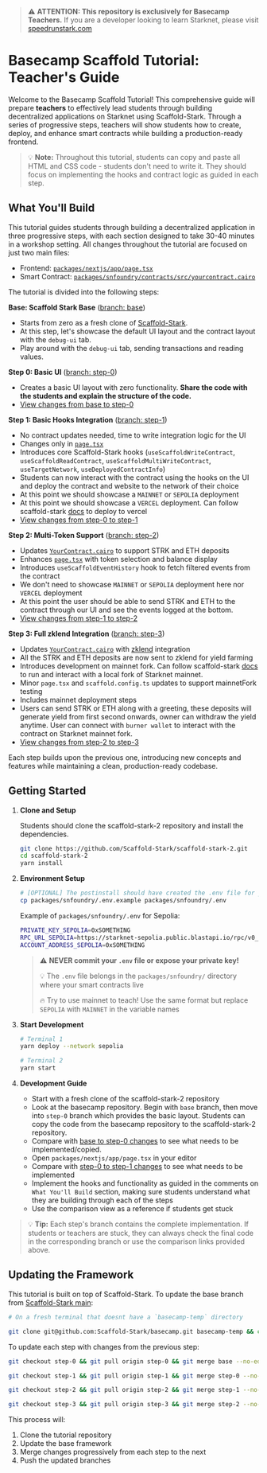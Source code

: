 > ⚠️ **ATTENTION: This repository is exclusively for Basecamp Teachers.**
> If you are a developer looking to learn Starknet, please visit [speedrunstark.com](https://speedrunstark.com)

# Basecamp Scaffold Tutorial: Teacher's Guide

Welcome to the Basecamp Scaffold Tutorial! This comprehensive guide will prepare **teachers** to effectively lead students through building decentralized applications on Starknet using Scaffold-Stark. Through a series of progressive steps, teachers will show students how to create, deploy, and enhance smart contracts while building a production-ready frontend.

> 💡 **Note:** Throughout this tutorial, students can copy and paste all HTML and CSS code - students don't need to write it. They should focus on implementing the hooks and contract logic as guided in each step.

## What You'll Build

This tutorial guides students through building a decentralized application in three progressive steps, with each section designed to take 30-40 minutes in a workshop setting. All changes throughout the tutorial are focused on just two main files:

- Frontend: [`packages/nextjs/app/page.tsx`](https://github.com/Scaffold-Stark/basecamp/blob/base/packages/nextjs/app/page.tsx)
- Smart Contract: [`packages/snfoundry/contracts/src/yourcontract.cairo`](https://github.com/Scaffold-Stark/basecamp/blob/base/packages/snfoundry/contracts/src/YourContract.cairo)

The tutorial is divided into the following steps:

**Base: Scaffold Stark Base** ([branch: base](https://github.com/Scaffold-Stark/basecamp/tree/base))

- Starts from zero as a fresh clone of [Scaffold-Stark](https://github.com/Scaffold-Stark/scaffold-stark-2).
- At this step, let's showcase the default UI layout and the contract layout with the `debug-ui` tab.
- Play around with the `debug-ui` tab, sending transactions and reading values.

**Step 0: Basic UI** ([branch: step-0](https://github.com/Scaffold-Stark/basecamp/tree/step-0))

- Creates a basic UI layout with zero functionality. **Share the code with the students and explain the structure of the code.**
- [View changes from base to step-0](https://github.com/Scaffold-Stark/basecamp/compare/base...step-0)

**Step 1: Basic Hooks Integration** ([branch: step-1](https://github.com/Scaffold-Stark/basecamp/tree/step-1))

- No contract updates needed, time to write integration logic for the UI
- Changes only in [`page.tsx`](https://github.com/Scaffold-Stark/basecamp/blob/step-1/packages/nextjs/app/page.tsx)
- Introduces core Scaffold-Stark hooks (`useScaffoldWriteContract`, `useScaffoldReadContract`, `useScaffoldMultiWriteContract`, `useTargetNetwork`, `useDeployedContractInfo`)
- Students can now interact with the contract using the hooks on the UI and deploy the contract and website to the network of their choice
- At this point we should showcase a `MAINNET` or `SEPOLIA` deployment
- At this point we should showcase a `VERCEL` deployment. Can follow scaffold-stark [docs](https://scaffoldstark.com/docs/deploying) to deploy to vercel
- [View changes from step-0 to step-1](https://github.com/Scaffold-Stark/basecamp/compare/step-0...step-1)

**Step 2: Multi-Token Support** ([branch: step-2](https://github.com/Scaffold-Stark/basecamp/tree/step-2))

- Updates [`YourContract.cairo`](https://github.com/Scaffold-Stark/basecamp/blob/step-2/packages/snfoundry/contracts/src/YourContract.cairo) to support STRK and ETH deposits
- Enhances [`page.tsx`](https://github.com/Scaffold-Stark/basecamp/blob/step-2/packages/nextjs/app/page.tsx) with token selection and balance display
- Introduces `useScaffoldEventHistory` hook to fetch filtered events from the contract
- We don't need to showcase `MAINNET` or `SEPOLIA` deployment here nor `VERCEL` deployment
- At this point the user should be able to send STRK and ETH to the contract through our UI and see the events logged at the bottom.
- [View changes from step-1 to step-2](https://github.com/Scaffold-Stark/basecamp/compare/step-1...step-2)

**Step 3: Full zklend Integration** ([branch: step-3](https://github.com/Scaffold-Stark/basecamp/tree/step-3))

- Updates [`YourContract.cairo`](https://github.com/Scaffold-Stark/basecamp/blob/step-3/packages/snfoundry/contracts/src/YourContract.cairo) with [zklend](https://app.zklend.com/markets) integration
- All the STRK and ETH deposits are now sent to zklend for yield farming
- Introduces development on mainnet fork. Can follow scaffold-stark [docs](https://scaffoldstark.com/docs/recipes/DevelopingOnFork) to run and interact with a local fork of Starknet mainnet.
- Minor `page.tsx` and `scaffold.config.ts` updates to support mainnetFork testing
- Includes mainnet deployment steps
- Users can send STRK or ETH along with a greeting, these deposits will generate yield from first second onwards, owner can withdraw the yield anytime. User can connect with `burner wallet` to interact with the contract on Starknet mainnet fork.
- [View changes from step-2 to step-3](https://github.com/Scaffold-Stark/basecamp/compare/step-2...step-3)

Each step builds upon the previous one, introducing new concepts and features while maintaining a clean, production-ready codebase.

## Getting Started

1. **Clone and Setup**

   Students should clone the scaffold-stark-2 repository and install the dependencies.

   ```bash
   git clone https://github.com/Scaffold-Stark/scaffold-stark-2.git
   cd scaffold-stark-2
   yarn install
   ```

2. **Environment Setup**

   ```bash
   # [OPTIONAL] The postinstall should have created the .env file for you, if not, copy the example env file in packages/snfoundry
   cp packages/snfoundry/.env.example packages/snfoundry/.env
   ```

   Example of `packages/snfoundry/.env` for Sepolia:

   ```bash
   PRIVATE_KEY_SEPOLIA=0xSOMETHING
   RPC_URL_SEPOLIA=https://starknet-sepolia.public.blastapi.io/rpc/v0_7
   ACCOUNT_ADDRESS_SEPOLIA=0xSOMETHING
   ```

   > ⚠️ **NEVER commit your `.env` file or expose your private key!**
   >
   > 💡 The `.env` file belongs in the `packages/snfoundry/` directory where your smart contracts live
   >
   > 🔥 Try to use mainnet to teach! Use the same format but replace `SEPOLIA` with `MAINNET` in the variable names

3. **Start Development**

   ```bash
   # Terminal 1
   yarn deploy --network sepolia

   # Terminal 2
   yarn start
   ```

4. **Development Guide**
   - Start with a fresh clone of the scaffold-stark-2 repository
   - Look at the basecamp repository. Begin with `base` branch, then move into `step-0` branch which provides the basic layout. Students can copy the code from the basecamp repository to the scaffold-stark-2 repository.
   - Compare with [base to step-0 changes](https://github.com/Scaffold-Stark/basecamp/compare/base...step-0) to see what needs to be implemented/copied.
   - Open `packages/nextjs/app/page.tsx` in your editor
   - Compare with [step-0 to step-1 changes](https://github.com/Scaffold-Stark/basecamp/compare/step-0...step-1) to see what needs to be implemented
   - Implement the hooks and functionality as guided in the comments on `What You'll Build` section, making sure students understand what they are building through each of the steps
   - Use the comparison view as a reference if students get stuck

> 💡 **Tip:** Each step's branch contains the complete implementation. If students or teachers are stuck, they can always check the final code in the corresponding branch or use the comparison links provided above.

## Updating the Framework

This tutorial is built on top of Scaffold-Stark. To update the base branch from [Scaffold-Stark main](https://github.com/Scaffold-Stark/scaffold-stark-2):

```bash
# On a fresh terminal that doesnt have a `basecamp-temp` directory

git clone git@github.com:Scaffold-Stark/basecamp.git basecamp-temp && cd basecamp-temp && git checkout base && mkdir temp_scaffold && cd temp_scaffold && git clone git@github.com:Scaffold-Stark/scaffold-stark-2.git . && rm -rf .git .github README.md && cp -r * ../ && cd .. && rm -rf temp_scaffold && git add . && git commit -m "Update framework to latest version" && git push origin base
```

To update each step with changes from the previous step:

```bash
git checkout step-0 && git pull origin step-0 && git merge base --no-edit && git push origin step-0
```

```bash
git checkout step-1 && git pull origin step-1 && git merge step-0 --no-edit && git push origin step-1
```

```bash
git checkout step-2 && git pull origin step-2 && git merge step-1 --no-edit && git push origin step-2
```

```bash
git checkout step-3 && git pull origin step-3 && git merge step-2 --no-edit && git push origin step-3
```

This process will:

1. Clone the tutorial repository
2. Update the base framework
3. Merge changes progressively from each step to the next
4. Push the updated branches
